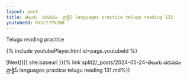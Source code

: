 ```yaml
---
layout: post
title: తెలుగు  చదవడం  ప్రాక్టీస్ languages practice telugu reading 132
youtubeId: RYzCt7PkZW8
---
```

 
 
Telugu reading practice
 
 
 
 
 


{% include youtubePlayer.html id=page.youtubeId %}
 
[Next]({{ site.baseurl }}{% link  split2/_posts/2024-05-24-తెలుగు  చదవడం  ప్రాక్టీస్ languages practice telugu reading 131.md%})
 
